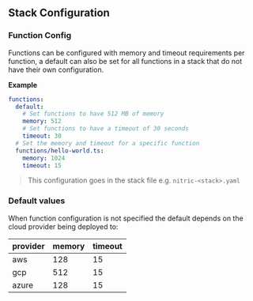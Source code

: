 ## Stack Configuration

### Function Config

Functions can be configured with memory and timeout requirements per function, a default can also be set for all functions in a stack that do not have their own configuration.

**Example**

```yaml
functions:
  default:
    # Set functions to have 512 MB of memory
    memory: 512
    # Set functions to have a timeout of 30 seconds
    timeout: 30
  # Set the memory and timeout for a specific function
  functions/hello-world.ts:
    memory: 1024
    timeout: 15
```

> This configuration goes in the stack file e.g. `nitric-<stack>.yaml`

### Default values

When function configuration is not specified the default depends on the cloud provider being deployed to:

| provider | memory | timeout |
| -------- | ------ | ------- |
| aws      | 128    | 15      |
| gcp      | 512    | 15      |
| azure    | 128    | 15      |
